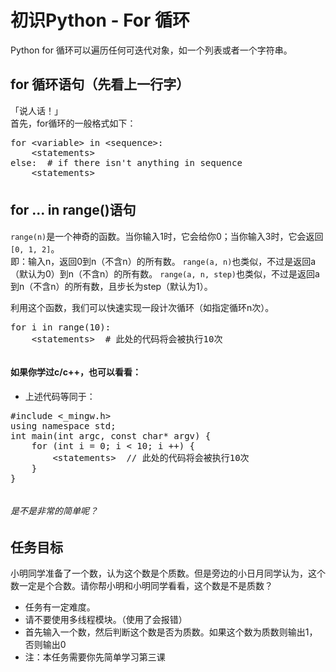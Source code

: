 # 初识Python - For 循环
Python for 循环可以遍历任何可迭代对象，如一个列表或者一个字符串。

## for 循环语句（先看上一行字）
「说人话！」  
首先，for循环的一般格式如下：  
<pre id="description-code-editor" style="height: 70px;">
for &lt;variable&gt; in &lt;sequence&gt;:
    &lt;statements&gt;
else:  # if there isn't anything in sequence
    &lt;statements&gt;</pre>
<script>
window.dce1 = ace.edit("description-code-editor", {
    mode: "ace/mode/python",
    selectionStyle: "text",
    readOnly: true,
    fontSize: "15px",
    theme: "ace/theme/chrome"
})
</script>

## for ... in range()语句
`range(n)`是一个神奇的函数。当你输入1时，它会给你0；当你输入3时，它会返回`[0, 1, 2]`。  
即：输入n，返回0到n（不含n）的所有数。
`range(a, n)`也类似，不过是返回a（默认为0）到n（不含n）的所有数。
`range(a, n, step)`也类似，不过是返回a到n（不含n）的所有数，且步长为step（默认为1）。

利用这个函数，我们可以快速实现一段计次循环（如指定循环n次）。  
<pre id="description-code-editor2" style="height: 50px;">
for i in range(10):
    &lt;statements&gt;  # 此处的代码将会被执行10次
</pre>
<script>
window.dce2 = ace.edit("description-code-editor2", {
    mode: "ace/mode/python",
    selectionStyle: "text",
    readOnly: true,
    fontSize: "15px",
    theme: "ace/theme/chrome"
})
</script>

#### 如果你学过c/c++，也可以看看：
 - 上述代码等同于：  
<pre id="description-code-editor3" style="height: 130px;">
#include &lt;_mingw.h&gt;
using namespace std;
int main(int argc, const char* argv) {
    for (int i = 0; i &lt; 10; i ++) {
        &lt;statements&gt;  // 此处的代码将会被执行10次
    }
}
</pre>
<script>
window.dce3 = ace.edit("description-code-editor3", {
    mode: "ace/mode/c_cpp",
    selectionStyle: "text",
    readOnly: true,
    fontSize: "15px",
    theme: "ace/theme/chrome"
})
</script>

###### 是不是非常的简单呢？

## 任务目标
小明同学准备了一个数，认为这个数是个质数。但是旁边的小日月同学认为，这个数一定是个合数。请你帮<span title="想不到吧，我故意的">小明和小明同学</span>看看，这个数是不是质数？  

 - 任务有一定难度。  
 - 请不要使用多线程模块。（使用了会报错）  
 - 首先输入一个数，然后判断这个数是否为质数。如果这个数为质数则输出1，否则输出0  
 - 注：本任务需要你先简单学习第三课  
 
